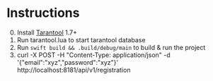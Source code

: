 # Instructions

0. Install [Tarantool](https://tarantool.org/download.html) 1.7+
1. Run tarantool.lua to start tarantool database
2. Run `swift build && .build/debug/main` to build & run the project
3. curl -X POST -H "Content-Type: application/json" -d '{"email":"xyz","password":"xyz"}' http://localhost:8181/api/v1/registration
